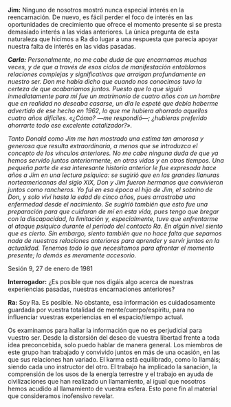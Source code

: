 <p><strong>Jim:</strong> Ninguno de nosotros mostró nunca especial interés en la reencarnación. De nuevo, es fácil perder el foco de interés en las oportunidades de crecimiento que ofrece el momento presente si se presta demasiado interés a las vidas anteriores. La única pregunta de esta naturaleza que hicimos a Ra dio lugar a una respuesta que parecía apoyar nuestra falta de interés en las vidas pasadas.</p>
<p><em><strong>Carla:</strong> Personalmente, no me cabe duda de que encarnamos muchas veces, y de que a través de esos ciclos de manifestación entablamos relaciones complejas y significativas que arraigan profundamente en nuestro ser. Don me había dicho que cuando nos conocimos tuvo la certeza de que acabaríamos juntos. Puesto que lo que siguió inmediatamente para mí fue un matrimonio de cuatro años con un hombre que en realidad no deseaba casarse, un día le espeté que debía haberme advertido de ese hecho en 1962, lo que me hubiera ahorrado aquellos cuatro años difíciles. «¿Cómo? —me respondió—; ¿hubieras preferido ahorrarte todo ese excelente catalizador?».</em></p>
<p><em>Tanto Donald como Jim me han mostrado una estima tan amorosa y generosa que resulta extraordinaria, a menos que se introduzca el concepto de los vínculos anteriores. No me cabe ninguna duda de que ya hemos servido juntos anteriormente, en otras vidas y en otros tiempos. Una pequeña parte de esa interesante historia anterior le fue expresada hace años a Jim en una lectura psíquica: se sugirió que en las grandes llanuras norteamericanas del siglo XIX, Don y Jim fueron hermanos que convivieron juntos como rancheros. Yo fui en esa época el hijo de Jim, el sobrino de Don, y solo viví hasta la edad de cinco años, pues arrastraba una enfermedad desde el nacimiento. Se sugirió también que esto fue una preparación para que cuidaran de mí en esta vida, pues tengo que bregar con la discapacidad, la limitación y, especialmente, tuve que enfrentarme al ataque psíquico durante el periodo del contacto Ra. En algún nivel siento que es cierto. Sin embargo, siento también que no hace falta que sepamos nada de nuestras relaciones anteriores para aprender y servir juntos en la actualidad. Tenemos todo lo que necesitamos para afrontar el momento presente; lo demás es meramente accesorio.</em></p>
<p class="transcript-sub-title">Sesión 9, 27 de enero de 1981</p>
<p><strong>Interrogador:</strong> ¿Es posible que nos digáis algo acerca de nuestras experiencias pasadas, nuestras encarnaciones anteriores?</p>
<p><strong>Ra:</strong> Soy Ra. Es posible. No obstante, esa información es cuidadosamente guardada por vuestra totalidad de mente/cuerpo/espíritu, para no influenciar vuestras experiencias en el espacio/tiempo actual.</p>
<p>Os examinamos para hallar la información que no es perjudicial para vuestro ser. Desde la distorsión del deseo de vuestra libertad frente a toda idea preconcebida, solo puedo hablar de manera general. Los miembros de este grupo han trabajado y convivido juntos en más de una ocasión, en las que sus relaciones han variado. El karma está equilibrado, como lo llamáis; siendo cada uno instructor del otro. El trabajo ha implicado la sanación, la comprensión de los usos de la energía terrestre y el trabajo en ayuda de civilizaciones que han realizado un llamamiento, al igual que nosotros hemos acudido al llamamiento de vuestra esfera. Esto pone fin al material que consideramos inofensivo revelar.</p>